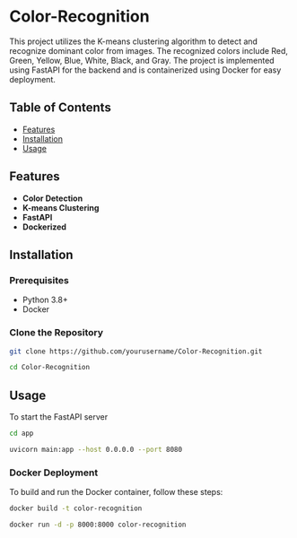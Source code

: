 # Color-Recognition

This project utilizes the K-means clustering algorithm to detect and recognize dominant color from images. The recognized colors include Red, Green, Yellow, Blue, White, Black, and Gray. The project is implemented using FastAPI for the backend and is containerized using Docker for easy deployment.

## Table of Contents

- [Features](#features)
- [Installation](#installation)
- [Usage](#usage)

## Features

- **Color Detection**
- **K-means Clustering**
- **FastAPI**
- **Dockerized**

## Installation

### Prerequisites

- Python 3.8+
- Docker

### Clone the Repository

```bash
git clone https://github.com/yourusername/Color-Recognition.git
```
```bash
cd Color-Recognition
```

## Usage
To start the FastAPI server
```bash
cd app
```
```bash
uvicorn main:app --host 0.0.0.0 --port 8080
```
### Docker Deployment
To build and run the Docker container, follow these steps:

```bash
docker build -t color-recognition
```
```bash
docker run -d -p 8000:8000 color-recognition
```

